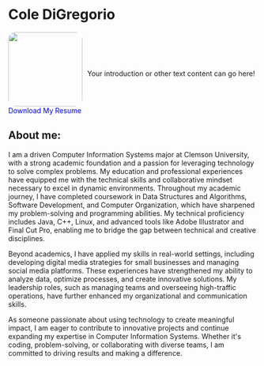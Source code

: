 # Cole DiGregorio

<div style="display: flex; align-items: center;">
    <div style="margin-right: 10px;">
        <img src="COL01833.JPG" style="width: 150px; border-radius: 10%;">
        <div>
            <a href="your-resume.pdf" target="_blank" style="text-decoration: none; color: blue;">Download My Resume</a>
        </div>
    </div>
    <div>
        <!-- Your other content here -->
        <p>Your introduction or other text content can go here!</p>
    </div>
</div>

## About me:

I am a driven Computer Information Systems major at Clemson University, with a strong academic foundation and a passion for leveraging technology to solve complex problems. My education and professional experiences have equipped me with the technical skills and collaborative mindset necessary to excel in dynamic environments.
Throughout my academic journey, I have completed coursework in Data Structures and Algorithms, Software Development, and Computer Organization, which have sharpened my problem-solving and programming abilities. My technical proficiency includes Java, C++, Linux, and advanced tools like Adobe Illustrator and Final Cut Pro, enabling me to bridge the gap between technical and creative disciplines.<br>

Beyond academics, I have applied my skills in real-world settings, including developing digital media strategies for small businesses and managing social media platforms. These experiences have strengthened my ability to analyze data, optimize processes, and create innovative solutions. My leadership roles, such as managing teams and overseeing high-traffic operations, have further enhanced my organizational and communication skills. <br>

As someone passionate about using technology to create meaningful impact, I am eager to contribute to innovative projects and continue expanding my expertise in Computer Information Systems. Whether it's coding, problem-solving, or collaborating with diverse teams, I am committed to driving results and making a difference. <br>
